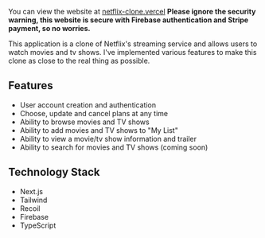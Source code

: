 You can view the website at [netflix-clone.vercel](https://netflix-clone-gfaletcx0-guybarda.vercel.app/)
**Please ignore the security warning, this website is secure with Firebase authentication and Stripe payment, so no worries.**

This application is a clone of Netflix's streaming service and allows users to watch movies and tv shows. I've implemented various features to make this clone as close to the real thing as possible.

## Features

* User account creation and authentication
* Choose, update and cancel plans at any time
* Ability to browse movies and TV shows
* Ability to add movies and TV shows to "My List" 
* Ability to view a movie/tv show information and trailer
* Ability to search for movies and TV shows (coming soon)

## Technology Stack

* Next.js
* Tailwind
* Recoil
* Firebase
* TypeScript
